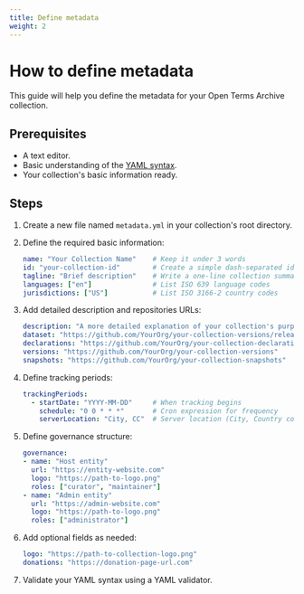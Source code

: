 ```yaml
---
title: Define metadata
weight: 2
---
```


# How to define metadata

This guide will help you define the metadata for your Open Terms Archive collection.

## Prerequisites

- A text editor.
- Basic understanding of the [YAML syntax](https://docs.ansible.com/ansible/latest/reference_appendices/YAMLSyntax.html).
- Your collection's basic information ready.

## Steps

1. Create a new file named `metadata.yml` in your collection's root directory.

2. Define the required basic information:

    ```yaml
    name: "Your Collection Name"    # Keep it under 3 words
    id: "your-collection-id"        # Create a simple dash-separated identifier
    tagline: "Brief description"    # Write a one-line collection summary
    languages: ["en"]               # List ISO 639 language codes
    jurisdictions: ["US"]           # List ISO 3166-2 country codes
    ```

3. Add detailed description and repositories URLs:

    ```yaml
    description: "A more detailed explanation of your collection's purpose"
    dataset: "https://github.com/YourOrg/your-collection-versions/releases"
    declarations: "https://github.com/YourOrg/your-collection-declarations"
    versions: "https://github.com/YourOrg/your-collection-versions"
    snapshots: "https://github.com/YourOrg/your-collection-snapshots"
    ```

4. Define tracking periods:

    ```yaml
    trackingPeriods:
      - startDate: "YYYY-MM-DD"     # When tracking begins
        schedule: "0 0 * * *"       # Cron expression for frequency
        serverLocation: "City, CC"  # Server location (City, Country code)
    ```

5. Define governance structure:

    ```yaml
    governance:
    - name: "Host entity"
      url: "https://entity-website.com"
      logo: "https://path-to-logo.png"
      roles: ["curator", "maintainer"]
    - name: "Admin entity"
      url: "https://admin-website.com"
      logo: "https://path-to-logo.png"
      roles: ["administrator"]
    ```

6. Add optional fields as needed:

    ```yaml
    logo: "https://path-to-collection-logo.png"
    donations: "https://donation-page-url.com"
    ```

7. Validate your YAML syntax using a YAML validator.
